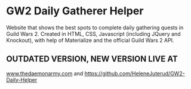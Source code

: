 # GW2 Daily Gatherer Helper
Website that shows the best spots to complete daily gathering quests in Guild Wars 2.
Created in HTML, CSS, Javascript (including JQuery and Knockout), with help of Materialize and the official Guild Wars 2 API.

## OUTDATED VERSION, NEW VERSION LIVE AT 
www.thedaemonarmy.com and https://github.com/HeleneJuterud/GW2-Daily-Helper
